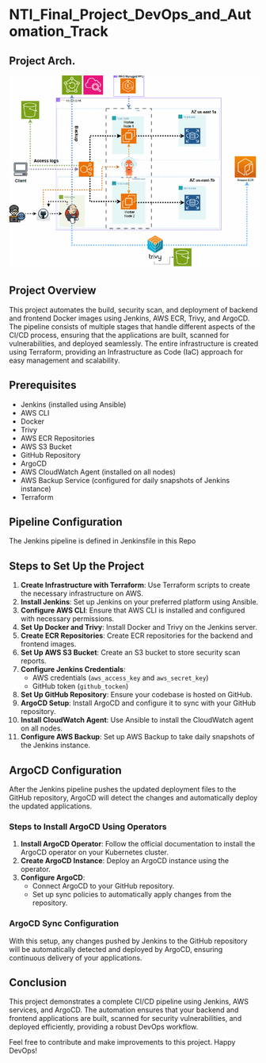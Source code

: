 # NTI_Final_Project_DevOps_and_Automation_Track
## Project Arch. 
![Description of GIF](./Project-Arch.gif)
## Project Overview

This project automates the build, security scan, and deployment of backend and frontend Docker images using Jenkins, AWS ECR, Trivy, and ArgoCD. The pipeline consists of multiple stages that handle different aspects of the CI/CD process, ensuring that the applications are built, scanned for vulnerabilities, and deployed seamlessly. The entire infrastructure is created using Terraform, providing an Infrastructure as Code (IaC) approach for easy management and scalability.

## Prerequisites

- Jenkins (installed using Ansible)
- AWS CLI
- Docker
- Trivy
- AWS ECR Repositories
- AWS S3 Bucket
- GitHub Repository
- ArgoCD
- AWS CloudWatch Agent (installed on all nodes)
- AWS Backup Service (configured for daily snapshots of Jenkins instance)
- Terraform

## Pipeline Configuration

The Jenkins pipeline is defined in Jenkinsfile in this Repo

## Steps to Set Up the Project

1. **Create Infrastructure with Terraform**: Use Terraform scripts to create the necessary infrastructure on AWS.
2. **Install Jenkins**: Set up Jenkins on your preferred platform using Ansible.
3. **Configure AWS CLI**: Ensure that AWS CLI is installed and configured with necessary permissions.
4. **Set Up Docker and Trivy**: Install Docker and Trivy on the Jenkins server.
5. **Create ECR Repositories**: Create ECR repositories for the backend and frontend images.
6. **Set Up AWS S3 Bucket**: Create an S3 bucket to store security scan reports.
7. **Configure Jenkins Credentials**:
   - AWS credentials (`aws_access_key` and `aws_secret_key`)
   - GitHub token (`github_tocken`)
8. **Set Up GitHub Repository**: Ensure your codebase is hosted on GitHub.
9. **ArgoCD Setup**: Install ArgoCD and configure it to sync with your GitHub repository.
10. **Install CloudWatch Agent**: Use Ansible to install the CloudWatch agent on all nodes.
11. **Configure AWS Backup**: Set up AWS Backup to take daily snapshots of the Jenkins instance.

## ArgoCD Configuration

After the Jenkins pipeline pushes the updated deployment files to the GitHub repository, ArgoCD will detect the changes and automatically deploy the updated applications.

### Steps to Install ArgoCD Using Operators

1. **Install ArgoCD Operator**: Follow the official documentation to install the ArgoCD operator on your Kubernetes cluster.
2. **Create ArgoCD Instance**: Deploy an ArgoCD instance using the operator.
3. **Configure ArgoCD**:
   - Connect ArgoCD to your GitHub repository.
   - Set up sync policies to automatically apply changes from the repository.

### ArgoCD Sync Configuration

With this setup, any changes pushed by Jenkins to the GitHub repository will be automatically detected and deployed by ArgoCD, ensuring continuous delivery of your applications.

## Conclusion

This project demonstrates a complete CI/CD pipeline using Jenkins, AWS services, and ArgoCD. The automation ensures that your backend and frontend applications are built, scanned for security vulnerabilities, and deployed efficiently, providing a robust DevOps workflow.

Feel free to contribute and make improvements to this project. Happy DevOps!
